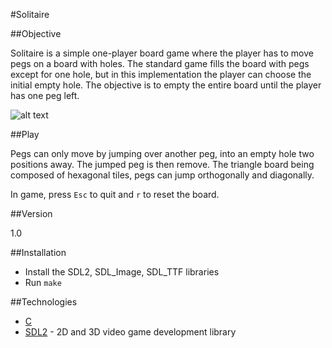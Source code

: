 #Solitaire

##Objective

Solitaire is a simple one-player board game where the player has to move pegs on a board with holes. The standard game fills the board with pegs except for one hole, but in this implementation the player can choose the initial empty hole. The objective is to empty the entire board until the player has one peg left.

![alt text](http://i.imgur.com/qQ2pD8h.gif "Example of a play")

##Play

Pegs can only move by jumping over another peg, into an empty hole two positions away. The jumped peg is then remove. The triangle board being composed of hexagonal tiles, pegs can jump orthogonally and diagonally.

In game, press ```Esc``` to quit and ```r``` to reset the board.

##Version

1.0

##Installation

 - Install the SDL2, SDL_Image, SDL_TTF libraries
 - Run ```make```

##Technologies 

* [C]
* [SDL2] - 2D and 3D video game development library

[C]:https://en.wikipedia.org/wiki/C_%28programming_language%29
[SDL2]:http://www.libsdl.org/
